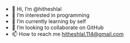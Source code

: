 - 👋 Hi, I’m @hitheshlal
- 👀 I’m interested in programming
- 🌱 I’m currently learning by self
- 💞️ I’m looking to collaborate on GitHub
- 📫 How to reach me hitheshlal.114@gmail.com

<!---
hitheshlal/hitheshlal is a ✨ special ✨ repository because its `README.md` (this file) appears on your GitHub profile.
You can click the Preview link to take a look at your changes.
--->
